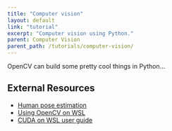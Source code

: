 ```yaml
---
title: "Computer vision"
layout: default
link: "tutorial"
excerpt: "Computer vision using Python."
parent: Computer Vision
parent_path: /tutorials/computer-vision/
---
```

OpenCV can build some pretty cool things in Python...


## **External Resources**
* [Human pose estimation](https://learnopencv.com/deep-learning-based-human-pose-estimation-using-opencv-cpp-python/)
* [Using OpenCV on WSL](https://dev.to/naruaika/using-opencv-on-windows-subsystem-for-linux-1ako)
* [CUDA on WSL user guide](https://docs.nvidia.com/cuda/wsl-user-guide/index.html)
